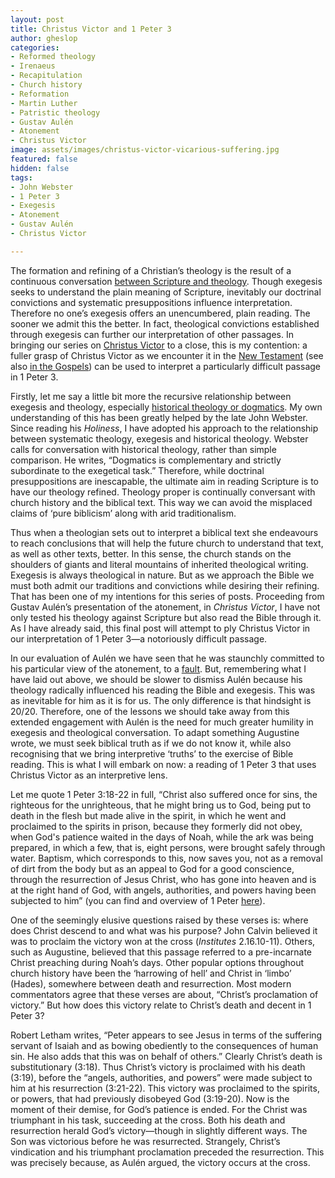 ```yaml
---
layout: post
title: Christus Victor and 1 Peter 3
author: gheslop
categories:
- Reformed theology
- Irenaeus
- Recapitulation
- Church history
- Reformation
- Martin Luther
- Patristic theology
- Gustav Aulén
- Atonement
- Christus Victor
image: assets/images/christus-victor-vicarious-suffering.jpg
featured: false
hidden: false
tags:
- John Webster
- 1 Peter 3
- Exegesis
- Atonement
- Gustav Aulén
- Christus Victor

---
```

The formation and refining of a Christian’s theology is the result of a continuous conversation [between Scripture and theology](https://rekindle.co.za/content/scriptures-doctrine-and-theologys-bible-a-bilateral-hermeneutic/ "Bilateral hermeneutics"). Though exegesis seeks to understand the plain meaning of Scripture, inevitably our doctrinal convictions and systematic presuppositions influence interpretation. Therefore no one’s exegesis offers an unencumbered, plain reading. The sooner we admit this the better. In fact, theological convictions established through exegesis can further our interpretation of other passages. In bringing our series on [Christus Victor](https://rekindle.co.za/content/2020-07-01-christus-victor-strengths "Introductory article") to a close, this is my contention: a fuller grasp of Christus Victor as we encounter it in the [New Testament](https://rekindle.co.za/content/2020-07-22-christus-victor-new-testament "Christus Victor in NT") (see also [in the Gospels](https://rekindle.co.za/content/2020-08-26-christus-victor-and-the-gospels "Christus Victor in Gospels")) can be used to interpret a particularly difficult passage in 1 Peter 3.

Firstly, let me say a little bit more the recursive relationship between exegesis and theology, especially [historical theology or dogmatics](https://rekindle.co.za/content/2020-08-06-christus-victor-theology "Christus Victor in dogmatics"). My own understanding of this has been greatly helped by the late John Webster. Since reading his _Holiness_, I have adopted his approach to the relationship between systematic theology, exegesis and historical theology. Webster calls for conversation with historical theology, rather than simple comparison. He writes, “Dogmatics is complementary and strictly subordinate to the exegetical task.” Therefore, while doctrinal presuppositions are inescapable, the ultimate aim in reading Scripture is to have our theology refined. Theology proper is continually conversant with church history and the biblical text. This way we can avoid the misplaced claims of ‘pure biblicism’ along with arid traditionalism.

Thus when a theologian sets out to interpret a biblical text she endeavours to reach conclusions that will help the future church to understand that text, as well as other texts, better. In this sense, the church stands on the shoulders of giants and literal mountains of inherited theological writing. Exegesis is always theological in nature. But as we approach the Bible we must both admit our traditions and convictions while desiring their refining. That has been one of my intentions for this series of posts. Proceeding from Gustav Aulén’s presentation of the atonement, in _Christus Victor_, I have not only tested his theology against Scripture but also read the Bible through it. As I have already said, this final post will attempt to ply Christus Victor in our interpretation of 1 Peter 3—a notoriously difficult passage.

In our evaluation of Aulén we have seen that he was staunchly committed to his particular view of the atonement, to a [fault](https://rekindle.co.za/content/2020-07-08-critique-christus-victor "Critique"). But, remembering what I have laid out above, we should be slower to dismiss Aulén because his theology radically influenced his reading the Bible and exegesis. This was as inevitable for him as it is for us. The only difference is that hindsight is 20/20. Therefore, one of the lessons we should take away from this extended engagement with Aulén is the need for much greater humility in exegesis and theological conversation. To adapt something Augustine wrote, we must seek biblical truth as if we do not know it, while also recognising that we bring interpretive ‘truths’ to the exercise of Bible reading. This is what I will embark on now: a reading of 1 Peter 3 that uses Christus Victor as an interpretive lens.

Let me quote 1 Peter 3:18-22 in full, “Christ also suffered once for sins, the righteous for the unrighteous, that he might bring us to God, being put to death in the flesh but made alive in the spirit, in which he went and proclaimed to the spirits in prison, because they formerly did not obey, when God's patience waited in the days of Noah, while the ark was being prepared, in which a few, that is, eight persons, were brought safely through water. Baptism, which corresponds to this, now saves you, not as a removal of dirt from the body but as an appeal to God for a good conscience, through the resurrection of Jesus Christ, who has gone into heaven and is at the right hand of God, with angels, authorities, and powers having been subjected to him” (you can find and overview of 1 Peter [here](https://rekindle.co.za/content/what-is-1-peter-all-about/ "What is 1 Peter all about?")).

One of the seemingly elusive questions raised by these verses is: where does Christ descend to and what was his purpose? John Calvin believed it was to proclaim the victory won at the cross (_Institutes_ 2.16.10-11). Others, such as Augustine, believed that this passage referred to a pre-incarnate Christ preaching during Noah’s days. Other popular options throughout church history have been the ‘harrowing of hell’ and Christ in ‘limbo’ (Hades), somewhere between death and resurrection. Most modern commentators agree that these verses are about, “Christ’s proclamation of victory.” But how does this victory relate to Christ’s death and decent in 1 Peter 3?

Robert Letham writes, “Peter appears to see Jesus in terms of the suffering servant of Isaiah and as bowing obediently to the consequences of human sin. He also adds that this was on behalf of others.” Clearly Christ’s death is substitutionary (3:18). Thus Christ’s victory is proclaimed with his death (3:19), before the “angels, authorities, and powers” were made subject to him at his resurrection (3:21-22). This victory was proclaimed to the spirits, or powers, that had previously disobeyed God (3:19-20). Now is the moment of their demise, for God’s patience is ended. For the Christ was triumphant in his task, succeeding at the cross. Both his death and resurrection herald God’s victory—though in slightly different ways. The Son was victorious before he was resurrected. Strangely, Christ’s vindication and his triumphant proclamation preceded the resurrection. This was precisely because, as Aulén argued, the victory occurs at the cross.